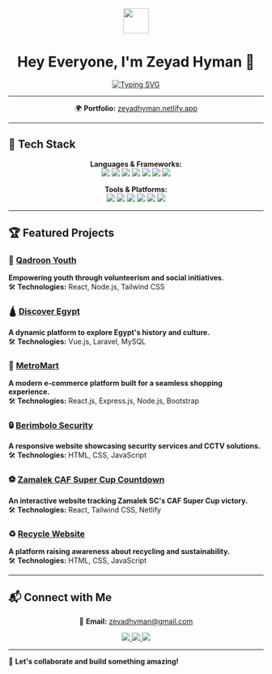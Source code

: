 <!-- Header -->
<p align="center">
  <img src="https://media.giphy.com/media/hvRJCLFzcasrR4ia7z/giphy.gif" width="50">
</p>

<h1 align="center">Hey Everyone, I'm Zeyad Hyman 👋</h1>

<p align="center">
  <a href="https://git.io/typing-svg">
    <img src="https://readme-typing-svg.demolab.com?font=Poppins&weight=900&size=30&pause=1000&color=0653BB&background=76767600&center=true&vCenter=true&width=600&lines=Full-Stack+Developer;Laravel+%7C+Node.js+%7C+React+%7C+Tailwind+CSS;Let's+Build+Something+Amazing!" alt="Typing SVG">
  </a>
</p>

---

<p align="center">
  🌍 <strong>Portfolio:</strong> <a href="https://zeyadhyman.netlify.app/">zeyadhyman.netlify.app</a>
</p>

---

## 🚀 Tech Stack  

<p align="center">
  <strong>Languages & Frameworks:</strong> <br>
  <img src="https://img.shields.io/badge/HTML-E34F26?style=flat&logo=html5&logoColor=white">
  <img src="https://img.shields.io/badge/CSS-1572B6?style=flat&logo=css3&logoColor=white">
  <img src="https://img.shields.io/badge/JavaScript-F7DF1E?style=flat&logo=javascript&logoColor=black">
  <img src="https://img.shields.io/badge/PHP-777BB4?style=flat&logo=php&logoColor=white">
  <img src="https://img.shields.io/badge/Laravel-FF2D20?style=flat&logo=laravel&logoColor=white">
  <img src="https://img.shields.io/badge/React-61DAFB?style=flat&logo=react&logoColor=black">
  <img src="https://img.shields.io/badge/Node.js-339933?style=flat&logo=node.js&logoColor=white">
</p>

<p align="center">
  <strong>Tools & Platforms:</strong> <br>
  <img src="https://img.shields.io/badge/Vite-646CFF?style=flat&logo=vite&logoColor=white">
  <img src="https://img.shields.io/badge/XAMPP-FB7A24?style=flat&logo=xampp&logoColor=white">
  <img src="https://img.shields.io/badge/MySQL-4479A1?style=flat&logo=mysql&logoColor=white">
  <img src="https://img.shields.io/badge/GitHub-181717?style=flat&logo=github&logoColor=white">
  <img src="https://img.shields.io/badge/Postman-FF6C37?style=flat&logo=postman&logoColor=white">
  <img src="https://img.shields.io/badge/Netlify-00C7B7?style=flat&logo=netlify&logoColor=white">
</p>

---

## 🏆 Featured Projects  

### 💪 [Qadroon Youth](https://qyf-eg.org/)  
**Empowering youth through volunteerism and social initiatives**.  
🛠 **Technologies:** React, Node.js, Tailwind CSS  

### 🛕 [Discover Egypt](https://discover-egypt-web.netlify.app/)  
**A dynamic platform to explore Egypt's history and culture.**  
🛠 **Technologies:** Vue.js, Laravel, MySQL  

### 🛒 [MetroMart](https://yassenmohamedrashad.github.io/Metromart/)  
**A modern e-commerce platform built for a seamless shopping experience.**  
🛠 **Technologies:** React.js, Express.js, Node.js, Bootstrap  

### 🔒 [Berimbolo Security](https://zeyadhyman.github.io/Pearson-Unit-6/)  
**A responsive website showcasing security services and CCTV solutions.**  
🛠 **Technologies:** HTML, CSS, JavaScript  

### ⚽ [Zamalek CAF Super Cup Countdown](https://zamaleksupercub2024.netlify.app/)  
**An interactive website tracking Zamalek SC's CAF Super Cup victory.**  
🛠 **Technologies:** React, Tailwind CSS, Netlify  

### ♻️ [Recycle Website](https://in-frame-recycle.vercel.app/)  
**A platform raising awareness about recycling and sustainability.**  
🛠 **Technologies:** HTML, CSS, JavaScript  

---


## 📬 Connect with Me  

<p align="center">
  📧 <strong>Email:</strong> <a href="mailto:zeyadhyman@gmail.com">zeyadhyman@gmail.com</a>  
</p>

<p align="center">
  <a href="https://github.com/ZeyadHyman">
    <img src="https://img.shields.io/badge/GitHub-181717?style=flat&logo=github&logoColor=white">
  </a>
  <a href="https://www.linkedin.com/in/zeyadhyman">
    <img src="https://img.shields.io/badge/LinkedIn-0077B5?style=flat&logo=linkedin&logoColor=white">
  </a>
  <a href="https://wa.me/201121859584">
    <img src="https://img.shields.io/badge/WhatsApp-25D366?style=flat&logo=whatsapp&logoColor=white">
  </a>
</p>

---

🚀 **Let's collaborate and build something amazing!**
